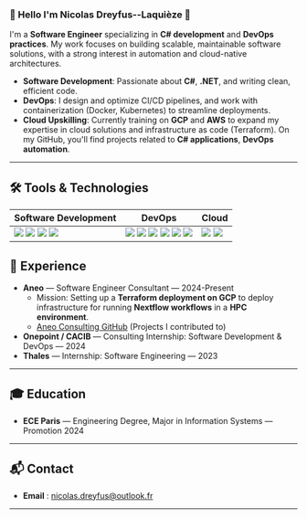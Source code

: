 ### 👋 Hello I'm Nicolas Dreyfus--Laquièze 👋
I'm a **Software Engineer** specializing in **C# development** and **DevOps practices**. My work focuses on building scalable, maintainable software solutions, with a strong interest in automation and cloud-native architectures.
- **Software Development**: Passionate about **C#**, **.NET**, and writing clean, efficient code.
- **DevOps**: I design and optimize CI/CD pipelines, and work with containerization (Docker, Kubernetes) to streamline deployments.
- **Cloud Upskilling**: Currently training on **GCP** and **AWS** to expand my expertise in cloud solutions and infrastructure as code (Terraform).
On my GitHub, you'll find projects related to **C# applications**, **DevOps automation**.

---

## **🛠️ Tools & Technologies**
| **Software Development**               | **DevOps**                     | **Cloud**         |
|----------------------------------------|--------------------------------|--------------------------------|
| <img src="https://skillicons.dev/icons?i=cs" /> <img src="https://skillicons.dev/icons?i=dotnet" /> <img src="https://skillicons.dev/icons?i=ts" />  <img src="https://skillicons.dev/icons?i=py" /> | <img src="https://skillicons.dev/icons?i=docker" /> <img src="https://skillicons.dev/icons?i=terraform" />  <img src="https://skillicons.dev/icons?i=kubernetes" /> <img src="https://skillicons.dev/icons?i=github" /> <img src="https://skillicons.dev/icons?i=gitlab" /> <img src="https://skillicons.dev/icons?i=githubactions" /> | <img src="https://skillicons.dev/icons?i=aws" /> <img src="https://skillicons.dev/icons?i=gcp" />| 



## **💼 Experience**
- **Aneo** — Software Engineer Consultant — 2024-Present
  - Mission: Setting up a **Terraform deployment on GCP** to deploy infrastructure for running **Nextflow workflows** in a **HPC environment**.
  - [Aneo Consulting GitHub](https://github.com/aneoconsulting) (Projects I contributed to)
- **Onepoint / CACIB** — Consulting Internship: Software Development & DevOps — 2024
- **Thales** — Internship: Software Engineering — 2023

---

## **🎓 Education**
- **ECE Paris** — Engineering Degree, Major in Information Systems — Promotion 2024

---

## 📬 Contact
- **Email** : [nicolas.dreyfus@outlook.fr](mailto:nicolas.dreyfus@outlook.fr)

---


